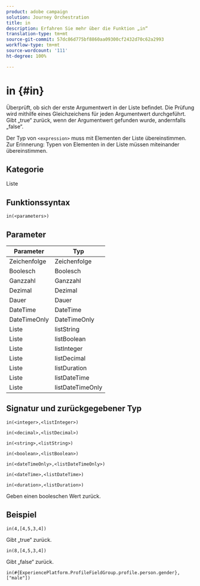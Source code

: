 ```yaml
---
product: adobe campaign
solution: Journey Orchestration
title: in
description: Erfahren Sie mehr über die Funktion „in“
translation-type: tm+mt
source-git-commit: 57dc86d775bf8860aa09300cf2432d70c62a2993
workflow-type: tm+mt
source-wordcount: '111'
ht-degree: 100%

---
```



# in {#in}

Überprüft, ob sich der erste Argumentwert in der Liste befindet. Die Prüfung wird mithilfe eines Gleichzeichens für jeden Argumentwert durchgeführt. Gibt „true“ zurück, wenn der Argumentwert gefunden wurde, andernfalls „false“.

Der Typ von `<expression>` muss mit Elementen der Liste übereinstimmen. Zur Erinnerung: Typen von Elementen in der Liste müssen miteinander übereinstimmen.

## Kategorie

Liste

## Funktionssyntax

`in(<parameters>)`

## Parameter

| Parameter | Typ |
|-----------|------------------|
| Zeichenfolge | Zeichenfolge |
| Boolesch | Boolesch |
| Ganzzahl | Ganzzahl |
| Dezimal | Dezimal |
| Dauer | Dauer |
| DateTime | DateTime |
| DateTimeOnly | DateTimeOnly |
| Liste | listString |
| Liste | listBoolean |
| Liste | listInteger |
| Liste | listDecimal |
| Liste | listDuration |
| Liste | listDateTime |
| Liste | listDateTimeOnly |

## Signatur und zurückgegebener Typ

`in(<integer>,<listInteger>)`

`in(<decimal>,<listDecimal>)`

`in(<string>,<listString>)`

`in(<boolean>,<listBoolean>)`

`in(<dateTimeOnly>,<listDateTimeOnly>)`

`in(<dateTime>,<listDateTime>)`

`in(<duration>,<listDuration>)`

Geben einen booleschen Wert zurück.

## Beispiel

`in(4,[4,5,3,4])`

Gibt „true“ zurück.

`in(8,[4,5,3,4])`

Gibt „false“ zurück.

`in(#{ExperiencePlatform.ProfileFieldGroup.profile.person.gender}, ["male"])`

